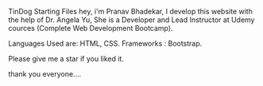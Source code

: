 TinDog Starting Files
hey, i'm Pranav Bhadekar, 
I develop this website with the help of Dr. Angela Yu, 
She is a Developer and Lead Instructor at Udemy cources (Complete Web Development Bootcamp).

Languages Used are: HTML, CSS.
Frameworks : Bootstrap.



Please give me a star if you liked it.

thank you everyone....
